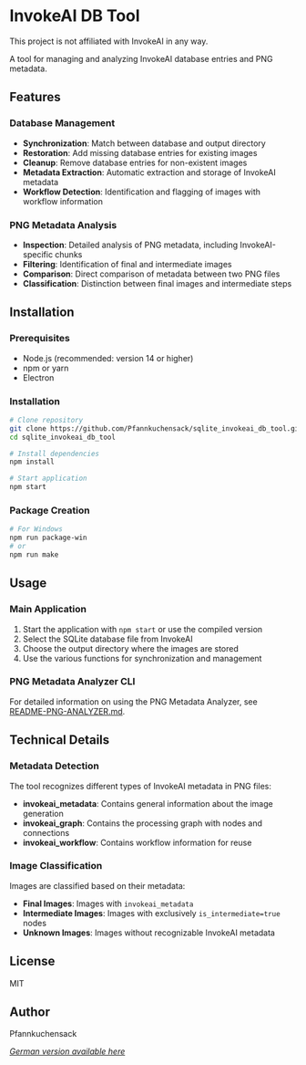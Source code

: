 # InvokeAI DB Tool

This project is not affiliated with InvokeAI in any way. 

A tool for managing and analyzing InvokeAI database entries and PNG metadata.

## Features

### Database Management
- **Synchronization**: Match between database and output directory
- **Restoration**: Add missing database entries for existing images
- **Cleanup**: Remove database entries for non-existent images
- **Metadata Extraction**: Automatic extraction and storage of InvokeAI metadata
- **Workflow Detection**: Identification and flagging of images with workflow information

### PNG Metadata Analysis
- **Inspection**: Detailed analysis of PNG metadata, including InvokeAI-specific chunks
- **Filtering**: Identification of final and intermediate images
- **Comparison**: Direct comparison of metadata between two PNG files
- **Classification**: Distinction between final images and intermediate steps

## Installation

### Prerequisites
- Node.js (recommended: version 14 or higher)
- npm or yarn
- Electron

### Installation

```bash
# Clone repository
git clone https://github.com/Pfannkuchensack/sqlite_invokeai_db_tool.git
cd sqlite_invokeai_db_tool

# Install dependencies
npm install

# Start application
npm start
```

### Package Creation

```bash
# For Windows
npm run package-win
# or
npm run make
```

## Usage

### Main Application

1. Start the application with `npm start` or use the compiled version
2. Select the SQLite database file from InvokeAI
3. Choose the output directory where the images are stored
4. Use the various functions for synchronization and management

### PNG Metadata Analyzer CLI

For detailed information on using the PNG Metadata Analyzer, see [README-PNG-ANALYZER.md](README-PNG-ANALYZER.md).

## Technical Details

### Metadata Detection

The tool recognizes different types of InvokeAI metadata in PNG files:

- **invokeai_metadata**: Contains general information about the image generation
- **invokeai_graph**: Contains the processing graph with nodes and connections
- **invokeai_workflow**: Contains workflow information for reuse

### Image Classification

Images are classified based on their metadata:

- **Final Images**: Images with `invokeai_metadata`
- **Intermediate Images**: Images with exclusively `is_intermediate=true` nodes
- **Unknown Images**: Images without recognizable InvokeAI metadata

## License

MIT

## Author

Pfannkuchensack

*[German version available here](README.de.md)*
